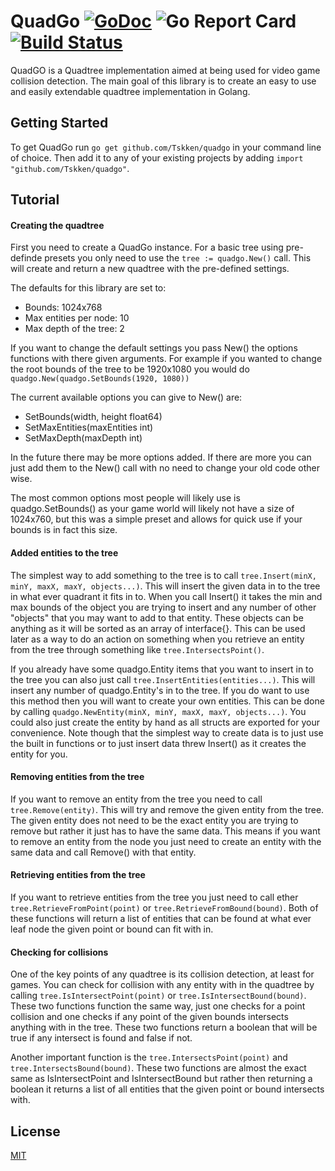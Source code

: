 # QuadGo [![GoDoc](https://godoc.org/github.com/Tskken/QuadGo?status.svg)](https://godoc.org/github.com/Tskken/QuadGo) ![Go Report Card](https://goreportcard.com/badge/github.com/Tskken/QuadGo) [![Build Status](https://travis-ci.org/Tskken/QuadGo.svg?branch=master)](https://travis-ci.org/Tskken/QuadGo)

QuadGO is a Quadtree implementation aimed at being used for video game collision detection.
The main goal of this library is to create an easy to use and easily extendable quadtree implementation
in Golang.

## Getting Started
To get QuadGo run  `go get github.com/Tskken/quadgo` in your command line of choice.
Then add it to any of your existing projects by adding `import "github.com/Tskken/quadgo"`.

## Tutorial

#### Creating the quadtree

First you need to create a QuadGo instance. For a basic tree using pre-definde presets you only need to use
the `tree := quadgo.New()` call. This will create and return a new quadtree with the pre-defined settings.

The defaults for this library are set to:
- Bounds: 1024x768
- Max entities per node: 10
- Max depth of the tree: 2

If you want to change the default settings you pass New() the options functions with there given arguments. For
example if you wanted to change the root bounds of the tree to be 1920x1080 you would do `quadgo.New(quadgo.SetBounds(1920, 1080))`

The current available options you can give to New() are:
- SetBounds(width, height float64)
- SetMaxEntities(maxEntities int)
- SetMaxDepth(maxDepth int)

In the future there may be more options added. If there are more you can just add them to the New() call with
no need to change your old code other wise.

The most common options most people will likely use is quadgo.SetBounds() as your game world will likely
not have a size of 1024x760, but this was a simple preset and allows for quick use if your bounds is in fact this size.

#### Added entities to the tree

The simplest way to add something to the tree is to call `tree.Insert(minX, minY, maxX, maxY, objects...)`. 
This will insert the given data in to the tree in what ever quadrant it fits in to. When you call Insert() it takes the min and max
bounds of the object you are trying to insert and any number of other "objects" that you may want to add to that entity. These
objects can be anything as it will be sorted as an array of interface{}. This can be used later as a way to do an action on something
when you retrieve an entity from the tree through something like `tree.IntersectsPoint()`.

If you already have some quadgo.Entity items that you want to insert in to the tree you can also just call `tree.InsertEntities(entities...)`.
This will insert any number of quadgo.Entity's in to the tree. If you do want to use this method then you will want to create your own entities.
This can be done by calling `quadgo.NewEntity(minX, minY, maxX, maxY, objects...)`. You could also just create the entity by hand as all structs are
exported for your convenience. Note though that the simplest way to create data is to just use the built in functions or to just insert data threw
Insert() as it creates the entity for you.

#### Removing entities from the tree

If you want to remove an entity from the tree you need to call `tree.Remove(entity)`. This will try and remove the given entity from the tree.
The given entity does not need to be the exact entity you are trying to remove but rather it just has to have the same data. This means if you want to remove
an entity from the node you just need to create an entity with the same data and call Remove() with that entity.

#### Retrieving entities from the tree

If you want to retrieve entities from the tree you just need to call ether `tree.RetrieveFromPoint(point)` or `tree.RetrieveFromBound(bound)`.
Both of these functions will return a list of entities that can be found at what ever leaf node the given point or bound can fit with in.

#### Checking for collisions

One of the key points of any quadtree is its collision detection, at least for games. You can check for collision with any entity with in the quadtree by
calling `tree.IsIntersectPoint(point)` or `tree.IsIntersectBound(bound)`. These two functions function the same way, just one checks for a point collision and one
checks if any point of the given bounds intersects anything with in the tree. These two functions return a boolean that will be true if any intersect
is found and false if not.

Another important function is the `tree.IntersectsPoint(point)` and `tree.IntersectsBound(bound)`. These two functions are almost the exact same as 
IsIntersectPoint and IsIntersectBound but rather then returning a boolean it returns a list of all entities that the given point or bound intersects with.

## License

[MIT](LICENSE)
